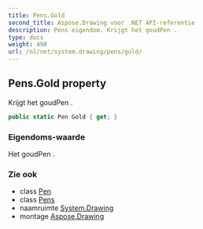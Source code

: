 ```yaml
---
title: Pens.Gold
second_title: Aspose.Drawing voor .NET API-referentie
description: Pens eigendom. Krijgt het goudPen .
type: docs
weight: 490
url: /nl/net/system.drawing/pens/gold/
---
```

## Pens.Gold property

Krijgt het goudPen .

```csharp
public static Pen Gold { get; }
```

### Eigendoms-waarde

Het goudPen .

### Zie ook

* class [Pen](../../pen/)
* class [Pens](../)
* naamruimte [System.Drawing](../../pens/)
* montage [Aspose.Drawing](../../../)


